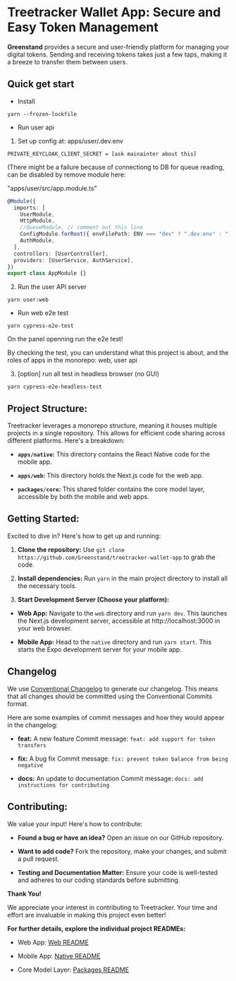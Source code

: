 # Treetracker Wallet App: Secure and Easy Token Management

**Greenstand** provides a secure and user-friendly platform for managing your
digital tokens. Sending and receiving tokens takes just a few taps, making it a
breeze to transfer them between users.

## Quick get start

- Install

```
yarn --frozen-lockfile
```

- Run user api

1. Set up config at: apps/user/.dev.env

```
PRIVATE_KEYCLOAK_CLIENT_SECRET = [ask mainainter about this]
```

(There might be a failure because of connectiong to DB for queue reading, can be
disabled by remove module here:

"apps/user/src/app.module.ts"

```typescript
@Module({
  imports: [
    UserModule,
    HttpModule,
    //QueueModule, // comment out this line
    ConfigModule.forRoot({ envFilePath: ENV === "dev" ? ".dev.env" : ".env" }),
    AuthModule,
  ],
  controllers: [UserController],
  providers: [UserService, AuthService],
})
export class AppModule {}
```

2. Run the user API server

```
yarn user:web
```

- Run web e2e test

```
yarn cypress-e2e-test
```

On the panel openning run the e2e test!

By checking the test, you can understand what this project is about, and the
roles of apps in the monorepo: web, user api

3. [option] run all test in headless browser (no GUI)

```
yarn cypress-e2e-headless-test
```

## **Project Structure:**

Treetracker leverages a monorepo structure, meaning it houses multiple projects
in a single repository. This allows for efficient code sharing across different
platforms. Here's a breakdown:

- **`apps/native`:** This directory contains the React Native code for the
  mobile app.

- **`apps/web`:** This directory holds the Next.js code for the web app.

- **`packages/core`:** This shared folder contains the core model layer,
  accessible by both the mobile and web apps.

## **Getting Started:**

Excited to dive in? Here's how to get up and running:

1.  **Clone the repository:** Use
    `git clone https://github.com/Greenstand/treetracker-wallet-app` to grab the
    code.

2.  **Install dependencies:** Run `yarn` in the main project directory to
    install all the necessary tools.

3.  **Start Development Server (Choose your platform):**

- **Web App:** Navigate to the `web` directory and run `yarn dev`. This launches
  the Next.js development server, accessible at http://localhost:3000 in your
  web browser.

- **Mobile App:** Head to the `native` directory and run `yarn start`. This
  starts the Expo development server for your mobile app.

## **Changelog**

We use
[Conventional Changelog](https://github.com/conventional-changelog/conventional-changelog)
to generate our changelog. This means that all changes should be committed using
the Conventional Commits format.

Here are some examples of commit messages and how they would appear in the
changelog:

- **feat:** A new feature Commit message:
  `feat: add support for token transfers`

- **fix:** A bug fix Commit message:
  `fix: prevent token balance from being negative`

- **docs:** An update to documentation Commit message:
  `docs: add instructions for contributing`

## **Contributing:**

We value your input! Here's how to contribute:

- **Found a bug or have an idea?** Open an issue on our GitHub repository.

- **Want to add code?** Fork the repository, make your changes, and submit a
  pull request.

- **Testing and Documentation Matter:** Ensure your code is well-tested and
  adheres to our coding standards before submitting.

**Thank You!**

We appreciate your interest in contributing to Treetracker. Your time and effort
are invaluable in making this project even better!

**For further details, explore the individual project READMEs:**

- Web App: [Web README](apps/web/README.md)

- Mobile App: [Native README](apps/native/README.md)

- Core Model Layer: [Packages README](packages/core/README.md)

<!-- trigger -->
